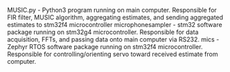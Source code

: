 MUSIC.py - Python3 program running on main computer. Responsible for FIR filter, MUSIC algorithm, aggregating estimates, and sending aggregated estimates to stm32f4 microcontroller
microphonesampler - stm32 software package running on stm32g4 microcontroller. Responsible for data acquisition, FFTs, and passing data onto main computer via RS232.
mics - Zephyr RTOS software package running on stm32f4 microcontroller. Responsible for controlling/orienting servo toward received estimate from computer.
